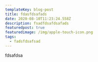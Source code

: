 ```yaml
---
templateKey: blog-post
title: fdasfdsafads
date: 2020-08-10T11:23:24.558Z
description: fsadfdsafdsafads
featuredpost: true
featuredimage: /img/apple-touch-icon.png
tags:
  - fadsfdsafsad
---
```

fdsafdsa